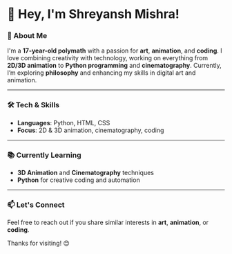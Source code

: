 # 👋 Hey, I'm Shreyansh Mishra!

### 🌟 About Me
I'm a **17-year-old polymath** with a passion for **art**, **animation**, and **coding**.
I love combining creativity with technology, working on everything from **2D/3D animation** to **Python programming** and **cinematography**. Currently, 
I’m exploring **philosophy** and enhancing my skills in digital art and animation.

---

### 🛠️ Tech & Skills
- **Languages**: Python, HTML, CSS
- **Focus**: 2D & 3D animation, cinematography, coding

---

### 📚 Currently Learning
- **3D Animation** and **Cinematography** techniques
- **Python** for creative coding and automation

---

### 📫 Let's Connect
Feel free to reach out if you share similar interests in **art**, **animation**, or **coding**.

Thanks for visiting! 😊


<!---
greninjaxe/greninjaxe is a ✨ special ✨ repository because its `README.md` (this file) appears on your GitHub profile.
You can click the Preview link to take a look at your changes.
--->
